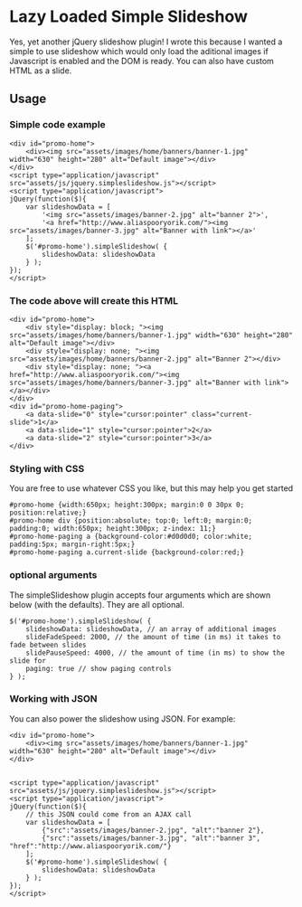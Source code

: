 # Lazy Loaded Simple Slideshow

Yes, yet another jQuery slideshow plugin! I wrote this because I wanted a simple to 
use slideshow which would only load the aditional images if Javascript is enabled 
and the DOM is ready. You can also have custom HTML as a slide.

## Usage

### Simple code example

	<div id="promo-home">
		<div><img src="assets/images/home/banners/banner-1.jpg" width="630" height="280" alt="Default image"></div>
	</div>
	<script type="application/javascript" src="assets/js/jquery.simpleslideshow.js"></script>
	<script type="application/javascript">
	jQuery(function($){
		var slideshowData = [
			'<img src="assets/images/banner-2.jpg" alt="banner 2">', 
			'<a href="http://www.aliaspooryorik.com/"><img src="assets/images/banner-3.jpg" alt="Banner with link"></a>'
		];
		$('#promo-home').simpleSlideshow( {
			slideshowData: slideshowData
		} );
	});
	</script>
	
### The code above will create this HTML

	<div id="promo-home">
		<div style="display: block; "><img src="assets/images/home/banners/banner-1.jpg" width="630" height="280" alt="Default image"></div>
		<div style="display: none; "><img src="assets/images/home/banners/banner-2.jpg" alt="Banner 2"></div>
		<div style="display: none; "><a href="http://www.aliaspooryorik.com/"><img src="assets/images/home/banners/banner-3.jpg" alt="Banner with link"></a></div>
	</div>
	<div id="promo-home-paging">
		<a data-slide="0" style="cursor:pointer" class="current-slide">1</a>
		<a data-slide="1" style="cursor:pointer">2</a>
		<a data-slide="2" style="cursor:pointer">3</a>
	</div>

### Styling with CSS

You are free to use whatever CSS you like, but this may help you get started

	#promo-home {width:650px; height:300px; margin:0 0 30px 0; position:relative;}
	#promo-home div {position:absolute; top:0; left:0; margin:0; padding:0; width:650px; height:300px; z-index: 11;}
	#promo-home-paging a {background-color:#d0d0d0; color:white; padding:5px; margin-right:5px;}
	#promo-home-paging a.current-slide {background-color:red;}
	
### optional arguments

The simpleSlideshow plugin accepts four arguments which are shown below (with the defaults). They are all optional.

	$('#promo-home').simpleSlideshow( {
		slideshowData: slideshowData, // an array of additional images
		slideFadeSpeed: 2000, // the amount of time (in ms) it takes to fade between slides
		slidePauseSpeed: 4000, // the amount of time (in ms) to show the slide for
		paging: true // show paging controls
	} );
	
### Working with JSON

You can also power the slideshow using JSON. For example:

	<div id="promo-home">
		<div><img src="assets/images/home/banners/banner-1.jpg" width="630" height="280" alt="Default image"></div>
	</div>
	
	
	<script type="application/javascript" src="assets/js/jquery.simpleslideshow.js"></script>
	<script type="application/javascript">
	jQuery(function($){
		// this JSON could come from an AJAX call
		var slideshowData = [
			{"src":"assets/images/banner-2.jpg", "alt":"banner 2"},
			{"src":"assets/images/banner-3.jpg", "alt":"banner 3", "href":"http://www.aliaspooryorik.com/"}
		];
		$('#promo-home').simpleSlideshow( {
			slideshowData: slideshowData
		} );
	});
	</script>
